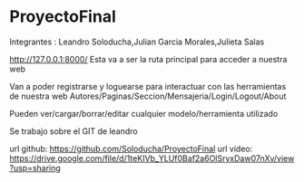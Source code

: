 ﻿# ProyectoFinal

Integrantes : Leandro Soloducha,Julian Garcia Morales,Julieta Salas

http://127.0.0.1:8000/  Esta va a ser la ruta principal para acceder a nuestra web

Van a poder registrarse y loguearse para interactuar con las herramientas de nuestra web
Autores/Paginas/Seccion/Mensajeria/Login/Logout/About 

Pueden ver/cargar/borrar/editar cualquier modelo/herramienta utilizado

Se trabajo sobre el GIT de leandro

url github: https://github.com/Soloducha/ProyectoFinal
url video:  https://drive.google.com/file/d/1teKIVb_YLUf0Baf2a6OlSryxDaw07nXv/view?usp=sharing
